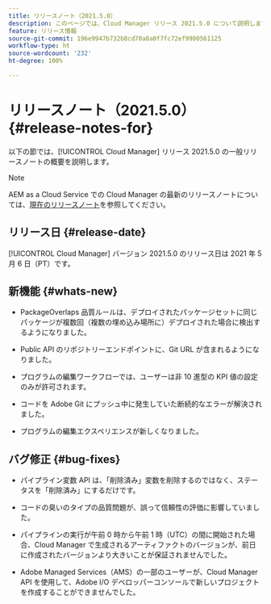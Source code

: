 ```yaml
---
title: リリースノート（2021.5.0）
description: このページでは、Cloud Manager リリース 2021.5.0 について説明します。
feature: リリース情報
source-git-commit: 196e9947b732b8cd70a8a0f7fc72ef9900561125
workflow-type: ht
source-wordcount: '232'
ht-degree: 100%

---
```


# リリースノート（2021.5.0） {#release-notes-for}

以下の節では、[!UICONTROL Cloud Manager] リリース 2021.5.0 の一般リリースノートの概要を説明します。

>[!NOTE]
>AEM as a Cloud Service での Cloud Manager の最新のリリースノートについては、[現在のリリースノート](https://experienceleague.adobe.com/docs/experience-manager-cloud-service/onboarding/getting-access/release-notes-cloud-manager/release-notes-cm-current.html?lang=ja#getting-access)を参照してください。

## リリース日 {#release-date}

[!UICONTROL Cloud Manager] バージョン 2021.5.0 のリリース日は 2021 年 5 月 6 日（PT）です。


## 新機能 {#whats-new}

* PackageOverlaps 品質ルールは、デプロイされたパッケージセットに同じパッケージが複数回（複数の埋め込み場所に）デプロイされた場合に検出するようになりました。

* Public API のリポジトリーエンドポイントに、Git URL が含まれるようになりました。

* プログラムの編集ワークフローでは、ユーザーは非 10 進型の KPI 値の設定のみが許可されます。

* コードを Adobe Git にプッシュ中に発生していた断続的なエラーが解決されました。

* プログラムの編集エクスペリエンスが新しくなりました。

## バグ修正 {#bug-fixes}

* パイプライン変数 API は、「削除済み」変数を削除するのではなく、ステータスを「削除済み」にするだけです。

* コードの臭いのタイプの品質問題が、誤って信頼性の評価に影響していました。

* パイプラインの実行が午前 0 時から午前 1 時（UTC）の間に開始された場合、Cloud Manager で生成されるアーティファクトのバージョンが、前日に作成されたバージョンより大きいことが保証されませんでした。

* Adobe Managed Services（AMS）の一部のユーザーが、Cloud Manager API を使用して、Adobe I/O デベロッパーコンソールで新しいプロジェクトを作成することができませんでした。
